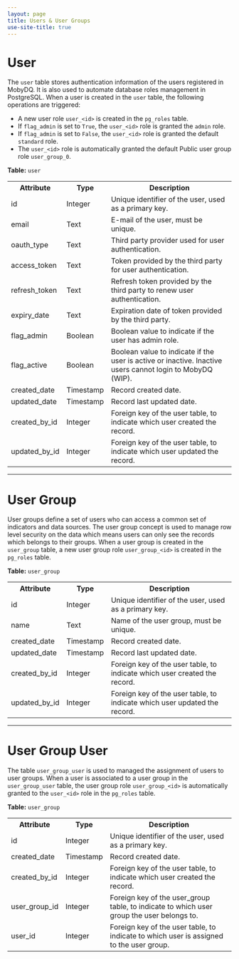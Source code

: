 ```yaml
---
layout: page
title: Users & User Groups
use-site-title: true
---
```



# User
The `user` table stores authentication information of the users registered in MobyDQ. It is also used to automate database roles management in PostgreSQL. When a user is created in the `user` table, the following operations are triggered:
* A new user role `user_<id>` is created in the `pg_roles` table.
* If `flag_admin` is set to `True`, the `user_<id>` role is granted the `admin` role.
* If `flag_admin` is set to `False`, the `user_<id>` role is granted the default `standard` role.
* The `user_<id>` role is automatically granted the default Public user group role `user_group_0`.

**Table:** `user`<br/>
<table>
  <tr>
    <th>Attribute</th><th>Type</th><th>Description</th>
  </tr>
  <tr>
    <td>id</td><td>Integer</td><td>Unique identifier of the user, used as a primary key.</td>
  </tr>
  <tr>
    <td>email</td><td>Text</td><td>E-mail of the user, must be unique.</td>
  </tr>
  <tr>
    <td>oauth_type</td><td>Text</td><td>Third party provider used for user authentication.</td>
  </tr>
  <tr>
    <td>access_token</td><td>Text</td><td>Token provided by the third party for user authentication.</td>
  </tr>
  <tr>
    <td>refresh_token</td><td>Text</td><td>Refresh token provided by the third party to renew user authentication.</td>
  </tr>
  <tr>
    <td>expiry_date</td><td>Text</td><td>Expiration date of token provided by the third party.</td>
  </tr>
  <tr>
    <td>flag_admin</td><td>Boolean</td><td>Boolean value to indicate if the user has admin role.</td>
  </tr>
  <tr>
    <td>flag_active</td><td>Boolean</td><td>Boolean value to indicate if the user is active or inactive. Inactive users cannot login to MobyDQ (WIP).</td>
  </tr>
  <tr>
    <td>created_date</td><td>Timestamp</td><td>Record created date.</td>
  </tr>
  <tr>
    <td>updated_date</td><td>Timestamp</td><td>Record last updated date.</td>
  </tr>
  <tr>
    <td>created_by_id</td><td>Integer</td><td>Foreign key of the user table, to indicate which user created the record.</td>
  </tr>
  <tr>
    <td>updated_by_id</td><td>Integer</td><td>Foreign key of the user table, to indicate which user updated the record.</td>
  </tr>
</table>


---


# User Group
User groups define a set of users who can access a common set of indicators and data sources. The user group concept is used to manage row level security on the data which means users can only see the records which belongs to their groups. When a user group is created in the `user_group` table, a new user group role `user_group_<id>` is created in the `pg_roles` table.

**Table:** `user_group`<br/>
<table>
  <tr>
    <th>Attribute</th><th>Type</th><th>Description</th>
  </tr>
  <tr>
    <td>id</td><td>Integer</td><td>Unique identifier of the user, used as a primary key.</td>
  </tr>
  <tr>
    <td>name</td><td>Text</td><td>Name of the user group, must be unique.</td>
  </tr>
  <tr>
    <td>created_date</td><td>Timestamp</td><td>Record created date.</td>
  </tr>
  <tr>
    <td>updated_date</td><td>Timestamp</td><td>Record last updated date.</td>
  </tr>
  <tr>
    <td>created_by_id</td><td>Integer</td><td>Foreign key of the user table, to indicate which user created the record.</td>
  </tr>
  <tr>
    <td>updated_by_id</td><td>Integer</td><td>Foreign key of the user table, to indicate which user updated the record.</td>
  </tr>
</table>


---


# User Group User
The table `user_group_user` is used to managed the assignment of users to user groups. When a user is associated to a user group in the `user_group_user` table, the user group role `user_group_<id>` is automatically granted to the `user_<id>` role in the `pg_roles` table.

**Table:** `user_group`<br/>
<table>
  <tr>
    <th>Attribute</th><th>Type</th><th>Description</th>
  </tr>
  <tr>
    <td>id</td><td>Integer</td><td>Unique identifier of the user, used as a primary key.</td>
  </tr>
  <tr>
    <td>created_date</td><td>Timestamp</td><td>Record created date.</td>
  </tr>
  <tr>
    <td>created_by_id</td><td>Integer</td><td>Foreign key of the user table, to indicate which user created the record.</td>
  </tr>
  <tr>
    <td>user_group_id</td><td>Integer</td><td>Foreign key of the user_group table, to indicate to which user group the user belongs to.</td>
  </tr>
  <tr>
    <td>user_id</td><td>Integer</td><td>Foreign key of the user table, to indicate to which user is assigned to the user group.</td>
  </tr>
</table>
